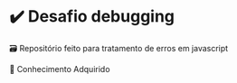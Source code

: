 # ✔️ Desafio debugging

🗃️ Repositório feito para tratamento de erros em javascript

🧠 Conhecimento Adquirido
